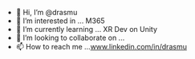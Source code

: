 - 👋 Hi, I’m @drasmu
- 👀 I’m interested in ... M365
- 🌱 I’m currently learning ... XR Dev on Unity
- 💞️ I’m looking to collaborate on ...
- 📫 How to reach me ...www.linkedin.com/in/drasmu

<!---
drasmu/drasmu is a ✨ special ✨ repository because its `README.md` (this file) appears on your GitHub profile.
You can click the Preview link to take a look at your changes.
--->
